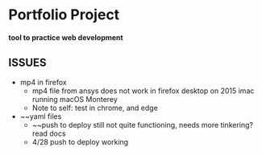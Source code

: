 # Portfolio Project

#### tool to practice web development





## ISSUES
* mp4 in firefox
	- mp4 file from ansys does not work in firefox desktop on 2015 imac running macOS Monterey
	- Note to self: test in chrome, and edge
* ~~yaml files
	- ~~push to deploy still not quite functioning, needs more tinkering? read docs
	- 4/28 push to deploy working
